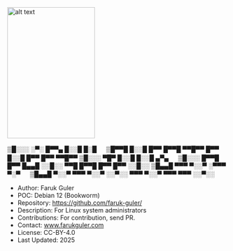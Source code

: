 <img src="https://cdn.britannica.com/99/124299-050-4B4D509F/Linus-Torvalds-2012.jpg" alt="alt text" width="200" height="300">


▒█░░░ ░▀░ █▀▀▄ █░░█ █░█ 　 ▒█▀▀█ █░░█ █▀▀ █▀▀█ ▀▀█▀▀ █▀▀ █░░█ █▀▀ █▀▀ ▀▀█▀▀ 
▒█░░░ ▀█▀ █░░█ █░░█ ▄▀▄ 　 ▒█░░░ █▀▀█ █▀▀ █▄▄█ ░░█░░ ▀▀█ █▀▀█ █▀▀ █▀▀ ░░█░░ 
▒█▄▄█ ▀▀▀ ▀░░▀ ░▀▀▀ ▀░▀ 　 ▒█▄▄█ ▀░░▀ ▀▀▀ ▀░░▀ ░░▀░░ ▀▀▀ ▀░░▀ ▀▀▀ ▀▀▀ ░░▀░░
- Author: Faruk Guler
- POC: Debian 12 (Bookworm)
- Repository: https://github.com/faruk-guler/
- Description: For Linux system administrators
- Contributions: For contribution, send PR.
- Contact: www.farukguler.com
- License: CC-BY-4.0
- Last Updated: 2025
